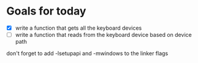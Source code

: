 # Goals for today
- [x] write a function that gets all the keyboard devices
- [ ] write a function that reads from the keyboard device based on device path

don't forget to add -lsetupapi and -mwindows to the linker flags
